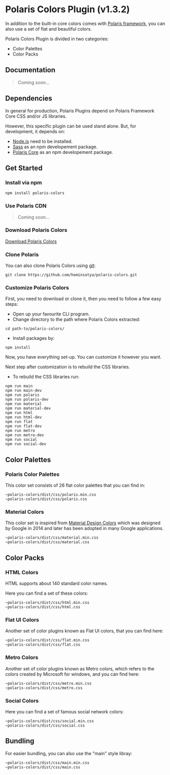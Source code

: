 # Polaris Colors Plugin (v1.3.2)

In addition to the built-in core colors comes with [Polaris framework](https://github.com/heminsatya/polaris-core), you can also use a set of flat and beautiful colors.

Polaris Colors Plugin is divided in two categories:

- Color Palettes
- Color Packs


## Documentation

> Coming soon...


## Dependencies

In general for production, Polaris Plugins depend on Polaris Framework Core CSS and/or JS libraries.

However, this specific plugin can be used stand alone. But, for development, it depends on:

* [Node.js](https://nodejs.org/en/) need to be installed.
* [Sass](https://www.npmjs.com/package/sass) as an npm developement package.
* [Polaris Core](https://www.npmjs.com/package/polaris-core) as an npm developement package.


## Get Started

### Install via npm

```
npm install polaris-colors
```


### Use Polaris CDN

> Coming soon...


### Download Polaris Colors

[Download Polaris Colors](https://github.com/heminsatya/polaris-colors/releases)


### Clone Polaris

You can also clone Polaris Colors using [git](https://git-scm.com/):

```
git clone https://github.com/heminsatya/polaris-colors.git
```


### Customize Polaris Colors

First, you need to download or clone it, then you need to follow a few easy steps:

* Open up your favourite CLI program.
* Change directory to the path where Polaris Colors extracted:
```
cd path-to/polaris-colors/
```
* Install packages by:
```
npm install
```
Now, you have everything set-up. You can customize it however you want.

Next step after customization is to rebuild the CSS libraries.

* To rebuild the CSS libraries run:

```
npm run main
npm run main-dev
npm run polaris
npm run polaris-dev
npm run material
npm run material-dev
npm run html
npm run html-dev
npm run flat
npm run flat-dev
npm run metro
npm run metro-dev
npm run social
npm run social-dev
```


## Color Palettes

### Polaris Color Palettes

This color set consists of 26 flat color palettes that you can find in:

```
~polaris-colors/dist/css/polaris.min.css
~polaris-colors/dist/css/polaris.css
```


### Material Colors

This color set is inspired from [Material Design Colors](https://m2.material.io/design/color/the-color-system.html) which was designed by Google in 2014 and later has been adopted in many Google applications.

```
~polaris-colors/dist/css/material.min.css
~polaris-colors/dist/css/material.css
```


## Color Packs

### HTML Colors

HTML supports about 140 standard color names.

Here you can find a set of these colors:

```
~polaris-colors/dist/css/html.min.css
~polaris-colors/dist/css/html.css
```


### Flat UI Colors

Another set of color plugins known as Flat UI colors, that you can find here:

```
~polaris-colors/dist/css/flat.min.css
~polaris-colors/dist/css/flat.css
```


### Metro Colors

Another set of color plugins known as Metro colors, which refers to the colors created by Microsoft for windows, and you can find here:

```
~polaris-colors/dist/css/metro.min.css
~polaris-colors/dist/css/metro.css
```


### Social Colors

Here you can find a set of famous social network colors:
```
~polaris-colors/dist/css/social.min.css
~polaris-colors/dist/css/social.css
```


## Bundling

For easier bundling, you can also use the "main" style libray:
```
~polaris-colors/dist/css/main.min.css
~polaris-colors/dist/css/main.css
```
